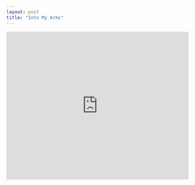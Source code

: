 ```yaml
---
layout: post
title: "Into My Arms"
---
```


<div class="media"><iframe width="480" height="390" src="http://www.youtube.com/embed/73UXRl_ILZ0?rel=0" frameborder="0" allowfullscreen></iframe></div>